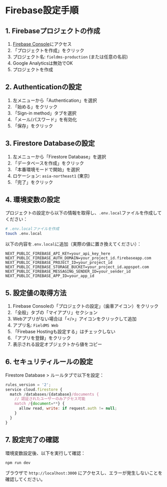 # Firebase設定手順

## 1. Firebaseプロジェクトの作成

1. [Firebase Console](https://console.firebase.google.com/)にアクセス
2. 「プロジェクトを作成」をクリック
3. プロジェクト名: `fieldms-production` (または任意の名前)
4. Google Analyticsは無効でOK
5. プロジェクトを作成

## 2. Authenticationの設定

1. 左メニューから「Authentication」を選択
2. 「始める」をクリック
3. 「Sign-in method」タブを選択
4. 「メール/パスワード」を有効化
5. 「保存」をクリック

## 3. Firestore Databaseの設定

1. 左メニューから「Firestore Database」を選択
2. 「データベースを作成」をクリック
3. 「本番環境モードで開始」を選択
4. ロケーション: `asia-northeast1` (東京)
5. 「完了」をクリック

## 4. 環境変数の設定

プロジェクトの設定から以下の情報を取得し、`.env.local`ファイルを作成してください：

```bash
# .env.localファイルを作成
touch .env.local
```

以下の内容を`.env.local`に追加（実際の値に置き換えてください）：

```env
NEXT_PUBLIC_FIREBASE_API_KEY=your_api_key_here
NEXT_PUBLIC_FIREBASE_AUTH_DOMAIN=your_project_id.firebaseapp.com
NEXT_PUBLIC_FIREBASE_PROJECT_ID=your_project_id
NEXT_PUBLIC_FIREBASE_STORAGE_BUCKET=your_project_id.appspot.com
NEXT_PUBLIC_FIREBASE_MESSAGING_SENDER_ID=your_sender_id
NEXT_PUBLIC_FIREBASE_APP_ID=your_app_id
```

## 5. 設定値の取得方法

1. Firebase Consoleの「プロジェクトの設定」（歯車アイコン）をクリック
2. 「全般」タブの「マイアプリ」セクション
3. Webアプリがない場合は「</>」アイコンをクリックして追加
4. アプリ名: `FieldMS Web`
5. 「Firebase Hostingも設定する」はチェックしない
6. 「アプリを登録」をクリック
7. 表示される設定オブジェクトから値をコピー

## 6. セキュリティルールの設定

Firestore Database > ルールタブで以下を設定：

```javascript
rules_version = '2';
service cloud.firestore {
  match /databases/{database}/documents {
    // 認証されたユーザーのみアクセス可能
    match /{document=**} {
      allow read, write: if request.auth != null;
    }
  }
}
```

## 7. 設定完了の確認

環境変数設定後、以下を実行して確認：

```bash
npm run dev
```

ブラウザで `http://localhost:3000` にアクセスし、エラーが発生しないことを確認してください。

